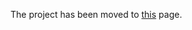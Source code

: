 The project has been moved to [this](https://github.com/xulabs/aitom/tree/master/aitom/segmentation/respond_cam) page.

